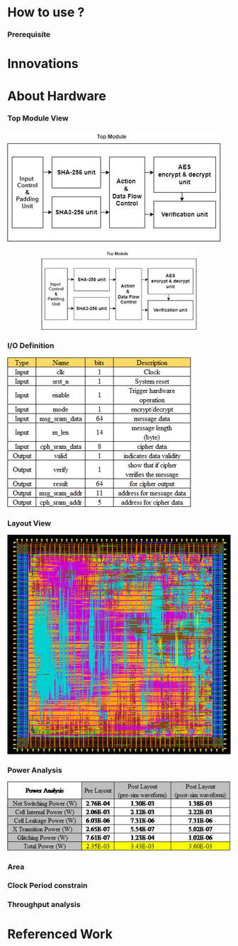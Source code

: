 
# How to use ?
### Prerequisite

# Innovations

# About Hardware
### Top Module View

![plot](./img/top_view.png)
<p align="center">
  <img src="./img/top_view.png" width="350" title="Top Module View">
</p>


### I/O Definition

![plot](./img/io_definition.png)


### Layout View

![plot](./img/layout_result.png)
 
### Power Analysis

![plot](./img/power_analysis.png)


### Area 


### Clock Period constrain

### Throughput analysis

# Referenced Work


